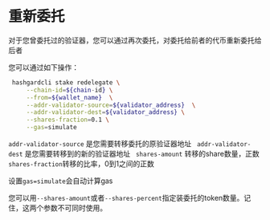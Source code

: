 # 重新委托
对于您曾委托过的验证器，您可以通过再次委托，对委托给前者的代币重新委托给后者

您可以通过如下操作：
```bash
 hashgardcli stake redelegate \
     --chain-id=${chain-id} \
     --from=${wallet_name}  \
     --addr-validator-source=${validator_address}  \
     --addr-validator-dest=${validator_address} \
     --shares-fraction=0.1 \
     --gas=simulate
```

```addr-validator-source``` 是您需要转移委托的原验证器地址
``` addr-validator-dest``` 是您需要转移到的新的验证器地址
``` shares-amount``` 转移的share数量，正数
```shares-fraction```转移的比率，0到1之间的正数 

设置```gas=simulate```会自动计算gas

您可以用`--shares-amount`或者`--shares-percent`指定装委托的token数量。记住，这两个参数不可同时使用。

